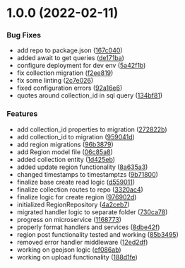 # 1.0.0 (2022-02-11)


### Bug Fixes

* add repo to package.json ([167c040](https://github.com/Greenstand/treetracker-regions-api/commit/167c04055ce5ed3eaa47fb0f9a286590e8ab8f11))
* added await to get queries ([de171ba](https://github.com/Greenstand/treetracker-regions-api/commit/de171baffd5c3e2846c02134252c64f9c4209abe))
* configure deployment for dev env ([5a42f1b](https://github.com/Greenstand/treetracker-regions-api/commit/5a42f1bec23cef595ce454e6f9865b86338cbbaa))
* fix collection migration ([f2ee819](https://github.com/Greenstand/treetracker-regions-api/commit/f2ee819014f8dadb3fcc18e1fcc2791ce6df02d6))
* fix some linting ([2c7e026](https://github.com/Greenstand/treetracker-regions-api/commit/2c7e0268889b2800690f7660a72eaabec70eeab7))
* fixed configuration errors ([92a16e6](https://github.com/Greenstand/treetracker-regions-api/commit/92a16e6f310e268d952fa43b9ab186f93cf2cc3d))
* quotes around collection_id in sql query ([134bf81](https://github.com/Greenstand/treetracker-regions-api/commit/134bf81fda31d6f163578a2d2316c71ea5501483))


### Features

* add collection_id properties to migration ([272822b](https://github.com/Greenstand/treetracker-regions-api/commit/272822b85d12945a4a7c83762cbd853d9c720e3c))
* add collection_id to migration ([959041d](https://github.com/Greenstand/treetracker-regions-api/commit/959041d459cfeb9946ac44890291026fb7ac400d))
* add region migrations ([96b3879](https://github.com/Greenstand/treetracker-regions-api/commit/96b3879ba13239f051c3776cc5bb8cf7819821b8))
* add Region model file ([06c85a8](https://github.com/Greenstand/treetracker-regions-api/commit/06c85a86b76cf2635f41ecf127f93aace75fb20b))
* added collection entity ([1d425eb](https://github.com/Greenstand/treetracker-regions-api/commit/1d425ebf90a93586916b5f86e5272e240033f589))
* added update region functionality ([8a635a3](https://github.com/Greenstand/treetracker-regions-api/commit/8a635a3b58c4d7ded16896b6d27bd6abd613f3d3))
* changed timestamps to timestamptzs ([9b71800](https://github.com/Greenstand/treetracker-regions-api/commit/9b718002d81c1aabbb6a31f513c04989fcebca41))
* finalize base create read logic ([d559011](https://github.com/Greenstand/treetracker-regions-api/commit/d55901130e98c0621151d52169213ab1fdeeb0c0))
* finalize collection routes to repo ([3320ac4](https://github.com/Greenstand/treetracker-regions-api/commit/3320ac40902207ef5a488f47aedeb0fdd18942e2))
* finalize logic for create region ([976902d](https://github.com/Greenstand/treetracker-regions-api/commit/976902d852c61305a6711046f6be26d445a7f815))
* initialized RegionRepository ([4a2ceb7](https://github.com/Greenstand/treetracker-regions-api/commit/4a2ceb712d6ff0ab8e37cf1810295ded9d5d2b6c))
* migrated handler logic to separate folder ([730ca78](https://github.com/Greenstand/treetracker-regions-api/commit/730ca789c4bc1ecc41240232f75d44ad7d16effb))
* progress on microservice ([1168773](https://github.com/Greenstand/treetracker-regions-api/commit/11687735b6f5ac001e97049220fd93849ba73ede))
* properly format handlers and services ([8dbe42f](https://github.com/Greenstand/treetracker-regions-api/commit/8dbe42f41a22c8a9d8ef1408ce58a10ecb3e15ca))
* region post functionality tested and working ([85b3495](https://github.com/Greenstand/treetracker-regions-api/commit/85b34955effe473e2e15e9d846582a942f00d895))
* removed error handler middleware ([12ed2df](https://github.com/Greenstand/treetracker-regions-api/commit/12ed2df2a11df602fd7cbdfe6b17c1d5e9760af7))
* working on geojson logic ([ef086ab](https://github.com/Greenstand/treetracker-regions-api/commit/ef086abd4de0258b361f559ff901d2a1a3dc224c))
* working on upload functionality ([188d1fe](https://github.com/Greenstand/treetracker-regions-api/commit/188d1fec9b61c10be888576cd4c35700b1e5ec1b))
